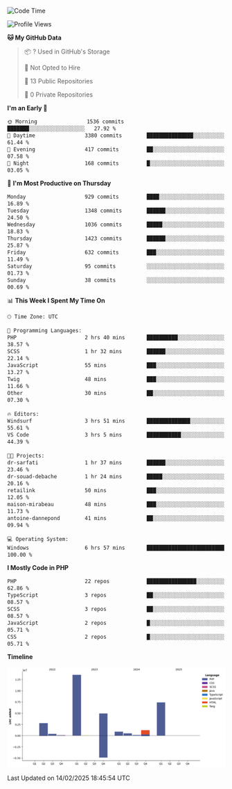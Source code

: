 <!--START_SECTION:waka-->
![Code Time](http://img.shields.io/badge/Code%20Time-2%2C227%20hrs%205%20mins-blue)

![Profile Views](http://img.shields.io/badge/Profile%20Views-0-blue)

**🐱 My GitHub Data** 

> 📦 ? Used in GitHub's Storage 
 > 
> 🚫 Not Opted to Hire
 > 
> 📜 13 Public Repositories 
 > 
> 🔑 0 Private Repositories 
 > 
**I'm an Early 🐤** 

```text
🌞 Morning                1536 commits        ███████░░░░░░░░░░░░░░░░░░   27.92 % 
🌆 Daytime                3380 commits        ███████████████░░░░░░░░░░   61.44 % 
🌃 Evening                417 commits         ██░░░░░░░░░░░░░░░░░░░░░░░   07.58 % 
🌙 Night                  168 commits         █░░░░░░░░░░░░░░░░░░░░░░░░   03.05 % 
```
📅 **I'm Most Productive on Thursday** 

```text
Monday                   929 commits         ████░░░░░░░░░░░░░░░░░░░░░   16.89 % 
Tuesday                  1348 commits        ██████░░░░░░░░░░░░░░░░░░░   24.50 % 
Wednesday                1036 commits        █████░░░░░░░░░░░░░░░░░░░░   18.83 % 
Thursday                 1423 commits        ██████░░░░░░░░░░░░░░░░░░░   25.87 % 
Friday                   632 commits         ███░░░░░░░░░░░░░░░░░░░░░░   11.49 % 
Saturday                 95 commits          ░░░░░░░░░░░░░░░░░░░░░░░░░   01.73 % 
Sunday                   38 commits          ░░░░░░░░░░░░░░░░░░░░░░░░░   00.69 % 
```


📊 **This Week I Spent My Time On** 

```text
🕑︎ Time Zone: UTC

💬 Programming Languages: 
PHP                      2 hrs 40 mins       ██████████░░░░░░░░░░░░░░░   38.57 % 
SCSS                     1 hr 32 mins        ██████░░░░░░░░░░░░░░░░░░░   22.14 % 
JavaScript               55 mins             ███░░░░░░░░░░░░░░░░░░░░░░   13.27 % 
Twig                     48 mins             ███░░░░░░░░░░░░░░░░░░░░░░   11.66 % 
Other                    30 mins             ██░░░░░░░░░░░░░░░░░░░░░░░   07.30 % 

🔥 Editors: 
Windsurf                 3 hrs 51 mins       ██████████████░░░░░░░░░░░   55.61 % 
VS Code                  3 hrs 5 mins        ███████████░░░░░░░░░░░░░░   44.39 % 

🐱‍💻 Projects: 
dr-sarfati               1 hr 37 mins        ██████░░░░░░░░░░░░░░░░░░░   23.46 % 
dr-souad-debache         1 hr 24 mins        █████░░░░░░░░░░░░░░░░░░░░   20.16 % 
retailink                50 mins             ███░░░░░░░░░░░░░░░░░░░░░░   12.05 % 
maison-mirabeau          48 mins             ███░░░░░░░░░░░░░░░░░░░░░░   11.73 % 
antoine-dannepond        41 mins             ██░░░░░░░░░░░░░░░░░░░░░░░   09.94 % 

💻 Operating System: 
Windows                  6 hrs 57 mins       █████████████████████████   100.00 % 
```

**I Mostly Code in PHP** 

```text
PHP                      22 repos            ████████████████░░░░░░░░░   62.86 % 
TypeScript               3 repos             ██░░░░░░░░░░░░░░░░░░░░░░░   08.57 % 
SCSS                     3 repos             ██░░░░░░░░░░░░░░░░░░░░░░░   08.57 % 
JavaScript               2 repos             █░░░░░░░░░░░░░░░░░░░░░░░░   05.71 % 
CSS                      2 repos             █░░░░░░░░░░░░░░░░░░░░░░░░   05.71 % 
```



**Timeline**

![Lines of Code chart](https://raw.githubusercontent.com/tahar-elgunaoui/tahar-elgunaoui/main/assets/bar_graph.png)


 Last Updated on 14/02/2025 18:45:54 UTC
<!--END_SECTION:waka-->
